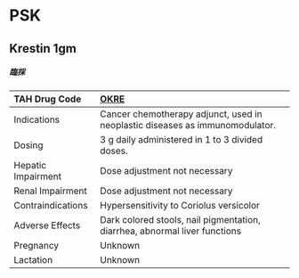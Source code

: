 # PSK

## Krestin 1gm

##### 臨採

| TAH Drug Code      | [OKRE](https://www.tahsda.org.tw/drugs/hissearch.php?drug_code=OKRE)         |
|:-------------------|:-----------------------------------------------------------------------------|
| Indications        | Cancer chemotherapy adjunct, used in neoplastic diseases as immunomodulator. |
| Dosing             | 3 g daily administered in 1 to 3 divided doses.                              |
| Hepatic Impairment | Dose adjustment not necessary                                                |
| Renal Impairment   | Dose adjustment not necessary                                                |
| Contraindications  | Hypersensitivity to Coriolus versicolor                                      |
| Adverse Effects    | Dark colored stools, nail pigmentation, diarrhea, abnormal liver functions   |
| Pregnancy          | Unknown                                                                      |
| Lactation          | Unknown                                                                      |

